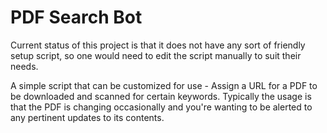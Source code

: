 # PDF Search Bot

Current status of this project is that it does not have any sort of friendly setup script, so one would need to edit the script manually to suit their needs.  

 A simple script that can be customized for use - Assign a URL for a PDF to be downloaded and scanned for certain keywords.  Typically the usage is that the PDF is changing occasionally and you're wanting to be alerted to any pertinent updates to its contents.
